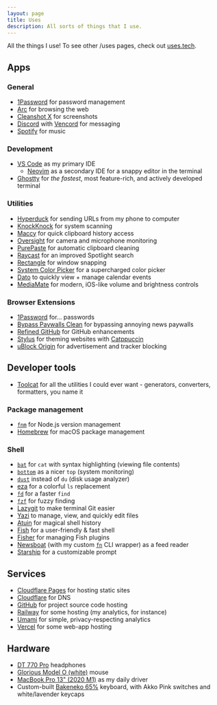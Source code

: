 ```yaml
---
layout: page
title: Uses
description: All sorts of things that I use.
---
```


<p class="mb-12">All the things I use! To see other /uses pages, check out <a href="https://uses.tech/">uses.tech</a>.</p>

## Apps

### General

-   [1Password](https://1password.com/) for password management
-   [Arc](https://arc.net/) for browsing the web
-   [Cleanshot X](https://cleanshot.com/) for screenshots
-   [Discord](https://discord.com/) with [Vencord](https://vencord.dev/) for messaging
-   [Spotify](https://spotify.com/) for music

### Development

-   [VS Code](https://code.visualstudio.com/) as my primary IDE
    -   [Neovim](https://neovim.io/) as a secondary IDE for a snappy editor in the terminal
-   [Ghostty](https://mitchellh.com/ghostty) for _the fastest_, most feature-rich, and actively developed terminal

### Utilities

-   [Hyperduck](https://sindresorhus.com/hyperduck) for sending URLs from my phone to computer
-   [KnockKnock](https://objective-see.org/products/knockknock.html) for system scanning
-   [Maccy](https://maccy.app/) for quick clipboard history access
-   [Oversight](https://objective-see.org/products/oversight.html) for camera and microphone monitoring
-   [PurePaste](https://sindresorhus.com/pure-paste) for automatic clipboard cleaning
-   [Raycast](https://raycast.com/) for an improved Spotlight search
-   [Rectangle](https://rectangleapp.com/x) for window snapping
-   [System Color Picker](https://sindresorhus.com/system-color-picker) for a supercharged color picker
-   [Dato](https://sindresorhus.com/dato) to quickly view + manage calendar events
-   [MediaMate](https://wouter01.github.io/MediaMate/) for modern, iOS-like volume and brightness controls

### Browser Extensions

-   [1Password](https://1password.com/downloads/browser-extension/) for... passwords
-   [Bypass Paywalls Clean](https://gitlab.com/magnolia1234/bypass-paywalls-chrome-clean) for bypassing annoying news paywalls
-   [Refined GitHub](https://github.com/refined-github/refined-github) for GitHub enhancements
-   [Stylus](https://github.com/openstyles/stylus) for theming websites with [Catppuccin](https://catppuccin.com/)
-   [uBlock Origin](https://github.com/gorhill/uBlock/) for advertisement and tracker blocking

## Developer tools

-   [Toolcat](https://toolcat.app/) for all the utilities I could ever want - generators, converters, formatters, you name it

### Package management

-   [`fnm`](https://github.com/Schniz/fnm) for Node.js version management
-   [Homebrew](https://brew.sh/) for macOS package management

### Shell

-   [`bat`](https://github.com/sharkdp/bat) for `cat` with syntax highlighting (viewing file contents)
-   [`bottom`](https://github.com/ClementTsang/bottom) as a nicer `top` (system monitoring)
-   [`dust`](https://github.com/bootandy/dust) instead of `du` (disk usage analyzer)
-   [eza](https://eza.rocks/) for a colorful `ls` replacement
-   [`fd`](https://github.com/sharkdp/fd) for a faster `find`
-   [`fzf`](https://github.com/junegunn/fzf) for fuzzy finding
-   [Lazygit](https://github.com/jesseduffield/lazygit) to make terminal Git easier
-   [Yazi](https://github.com/sxyazi/yazi) to manage, view, and quickly edit files
-   [Atuin](https://atuin.sh/) for magical shell history
-   [Fish](https://fishshell.com/) for a user-friendly & fast shell
-   [Fisher](https://github.com/jorgebucaran/fisher) for managing Fish plugins
-   [Newsboat](https://github.com/newsboat/newsboat) (with my custom [`fn`](https://github.com/uncenter/fn) CLI wrapper) as a feed reader
-   [Starship](https://starship.rs/) for a customizable prompt

## Services

-   [Cloudflare Pages](https://pages.cloudflare.com/) for hosting static sites
-   [Cloudflare](https://cloudflare.com/) for DNS
-   [GitHub](https://github.com/) for project source code hosting
-   [Railway](https://railway.app/) for some hosting (my analytics, for instance)
-   [Umami](https://umami.is/) for simple, privacy-respecting analytics
-   [Vercel](https://vercel.com/) for some web-app hosting

## Hardware

-   [DT 770 Pro](https://north-america.beyerdynamic.com/dt-770-pro.html) headphones
-   [Glorious Model O (white)](https://www.gloriousgaming.com/products/glorious-model-o-white) mouse
-   [MacBook Pro 13" (2020 M1)](https://www.apple.com/macbook-pro-13/) as my daily driver
-   Custom-built [Bakeneko 65%](https://cannonkeys.com/products/bakeneko65/) keyboard, with Akko Pink switches and white/lavender keycaps
